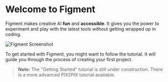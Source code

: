# Welcome to Figment

Figment makes creative AI **fun** and **accessible**. It gives you the power to experiment and play with the latest tools without getting wrapped up in coding.

![Figment Screenshot](/img/welcome/figment-screenshot.png)

To get started with Figment, you might want to follow the tutorial. It will guide you through the process of creating your first project.

> **Note:** The "Getting Started" tutorial is still under construction. There is a more advanced PIX2PIX tutorial available.
